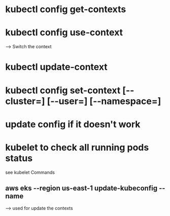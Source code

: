 # kubectl config get-contexts

# kubectl config use-context
--> Switch the context

# kubectl update-context

# kubectl config set-context <context-name> [--cluster=<cluster-name>] [--user=<user-name>] [--namespace=<namespace>]

# update config if it doesn't work

# kubelet to check all running pods status 

see kubelet Commands

## aws eks --region us-east-1 update-kubeconfig --name 
--> used for update the contexts
